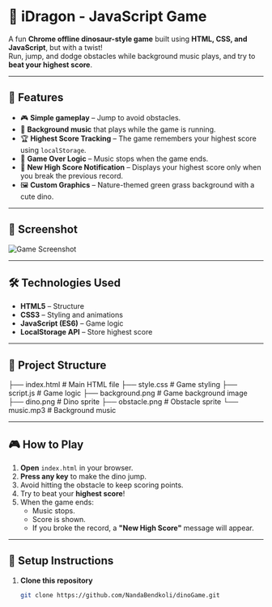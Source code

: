 # 🐉 iDragon - JavaScript Game

A fun **Chrome offline dinosaur-style game** built using **HTML, CSS, and JavaScript**, but with a twist!  
Run, jump, and dodge obstacles while background music plays, and try to **beat your highest score**.

---

## 🚀 Features
- 🎮 **Simple gameplay** – Jump to avoid obstacles.
- 🎵 **Background music** that plays while the game is running.
- 🏆 **Highest Score Tracking** – The game remembers your highest score using `localStorage`.
- 🎯 **Game Over Logic** – Music stops when the game ends.
- 📢 **New High Score Notification** – Displays your highest score only when you break the previous record.
- 🖼️ **Custom Graphics** – Nature-themed green grass background with a cute dino.

---

## 📸 Screenshot
![Game Screenshot](screenshot.png)

---

## 🛠️ Technologies Used
- **HTML5** – Structure
- **CSS3** – Styling and animations
- **JavaScript (ES6)** – Game logic
- **LocalStorage API** – Store highest score

---

## 📂 Project Structure
├── index.html # Main HTML file
├── style.css # Game styling
├── script.js # Game logic
├── background.png # Game background image
├── dino.png # Dino sprite
├── obstacle.png # Obstacle sprite
└── music.mp3 # Background music


---

## 🎮 How to Play
1. **Open** `index.html` in your browser.
2. **Press any key** to make the dino jump.
3. Avoid hitting the obstacle to keep scoring points.
4. Try to beat your **highest score**!
5. When the game ends:
   - Music stops.
   - Score is shown.
   - If you broke the record, a **"New High Score"** message will appear.

---

## 🔧 Setup Instructions
1. **Clone this repository**
   ```bash
   git clone https://github.com/NandaBendkoli/dinoGame.git


